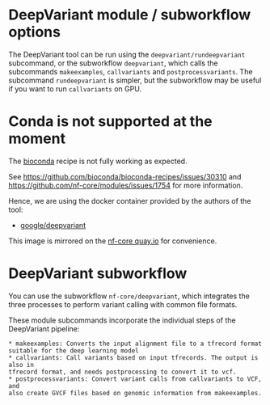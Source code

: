 # DeepVariant module / subworkflow options

The DeepVariant tool can be run using the `deepvariant/rundeepvariant` subcommand, or the subworkflow `deepvariant`, which calls the subcommands `makeexamples`, `callvariants` and `postprocessvariants`.  The subcommand `rundeepvariant` is simpler, but the subworkflow may be useful if you want to run `callvariants` on GPU.


# Conda is not supported at the moment

The [bioconda](https://bioconda.github.io/recipes/deepvariant/README.html) recipe is not fully working as expected.

See https://github.com/bioconda/bioconda-recipes/issues/30310 and https://github.com/nf-core/modules/issues/1754 for more information.

Hence, we are using the docker container provided by the authors of the tool:

- [google/deepvariant](https://hub.docker.com/r/google/deepvariant)

This image is mirrored on the [nf-core quay.io](https://quay.io/repository/nf-core/deepvariant) for convenience.


# DeepVariant subworkflow

You can use the subworkflow `nf-core/deepvariant`, which integrates the three
processes to perform variant calling with common file formats.

These module subcommands incorporate the individual steps of the DeepVariant pipeline:

    * makeexamples: Converts the input alignment file to a tfrecord format suitable for the deep learning model
    * callvariants: Call variants based on input tfrecords. The output is also in
    tfrecord format, and needs postprocessing to convert it to vcf.
    * postprocessvariants: Convert variant calls from callvariants to VCF, and
    also create GVCF files based on genomic information from makeexamples.

